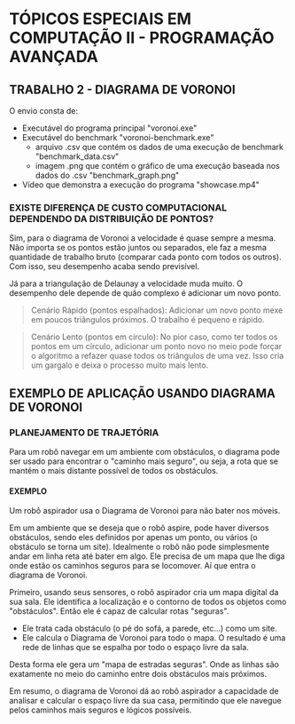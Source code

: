 
# TÓPICOS ESPECIAIS EM COMPUTAÇÃO II - PROGRAMAÇÃO AVANÇADA

## TRABALHO 2 - DIAGRAMA DE VORONOI

O envio consta de:
- Executável do programa principal "voronoi.exe"
- Executável do benchmark "voronoi-benchmark.exe"
    - arquivo .csv que contém os dados de uma execução de benchmark "benchmark_data.csv"
    - imagem .png que contém o gráfico de uma execução baseada nos dados do .csv "benchmark_graph.png"
- Vídeo que demonstra a execução do programa "showcase.mp4"

### EXISTE DIFERENÇA DE CUSTO COMPUTACIONAL DEPENDENDO DA DISTRIBUIÇÃO DE PONTOS?

Sim, para o diagrama de Voronoi a velocidade é quase sempre a mesma. Não importa se os pontos estão juntos ou separados, ele faz a mesma quantidade de trabalho bruto (comparar cada ponto com todos os outros). Com isso, seu desempenho acaba sendo previsível.

Já para a triangulação de Delaunay a velocidade muda muito. O desempenho dele depende de quão complexo é adicionar um novo ponto.
> Cenário Rápido (pontos espalhados): Adicionar um novo ponto mexe em poucos triângulos próximos. O trabalho é pequeno e rápido.

> Cenário Lento (pontos em círculo): No pior caso, como ter todos os pontos em um círculo, adicionar um ponto novo no meio pode forçar o algoritmo a refazer quase todos os triângulos de uma vez. Isso cria um gargalo e deixa o processo muito mais lento.

## EXEMPLO DE APLICAÇÃO USANDO DIAGRAMA DE VORONOI

### PLANEJAMENTO DE TRAJETÓRIA

Para um robô navegar em um ambiente com obstáculos, o diagrama pode ser usado para encontrar o "caminho mais seguro", ou seja, a rota que se mantém o mais distante possível de todos os obstáculos.

#### EXEMPLO

Um robô aspirador usa o Diagrama de Voronoi para não bater nos móveis.

Em um ambiente que se deseja que o robô aspire, pode haver diversos obstáculos, sendo eles definidos por apenas um ponto, ou vários (o obstáculo se torna um site). Idealmente o robô não pode simplesmente andar em linha reta até bater em algo. Ele precisa de um mapa que lhe diga onde estão os caminhos seguros para se locomover. Aí que entra o diagrama de Voronoi.

Primeiro, usando seus sensores, o robô aspirador cria um mapa digital da sua sala. Ele identifica a localização e o contorno de todos os objetos como "obstáculos". Então ele é capaz de calcular rotas "seguras".
- Ele trata cada obstáculo (o pé do sofá, a parede, etc...) como um site.
- Ele calcula o Diagrama de Voronoi para todo o mapa. O resultado é uma rede de linhas que se espalha por todo o espaço livre da sala.

Desta forma ele gera um "mapa de estradas seguras". Onde as linhas são exatamente no meio do caminho entre dois obstáculos mais próximos.

Em resumo, o diagrama de Voronoi dá ao robô aspirador a capacidade de analisar e calcular o espaço livre da sua casa, permitindo que ele navegue pelos caminhos mais seguros e lógicos possíveis.
